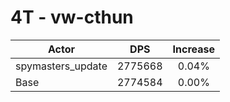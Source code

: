 # 4T - vw-cthun
| Actor | DPS | Increase |
|---|:---:|:---:|
|spymasters_update|2775668|0.04%|
|Base|2774584|0.00%|
